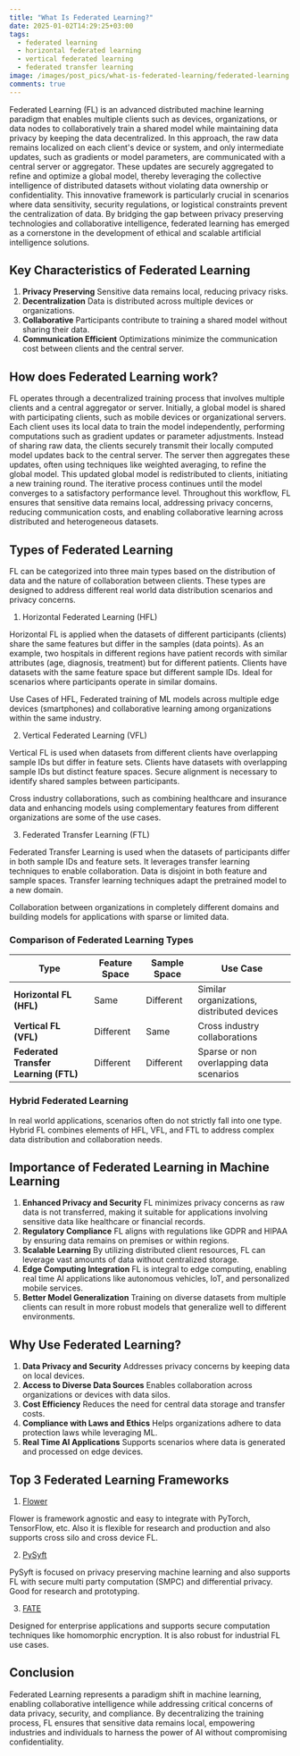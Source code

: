```yaml
---
title: "What Is Federated Learning?"
date: 2025-01-02T14:29:25+03:00
tags:
  - federated learning
  - horizontal federated learning
  - vertical federated learning
  - federated transfer learning
image: /images/post_pics/what-is-federated-learning/federated-learning.jpg
comments: true
---
```


Federated Learning (FL) is an advanced distributed machine learning paradigm that enables multiple clients such as devices, organizations, or data nodes to collaboratively train a shared model while maintaining data privacy by keeping the data decentralized. In this approach, the raw data remains localized on each client's device or system, and only intermediate updates, such as gradients or model parameters, are communicated with a central server or aggregator. These updates are securely aggregated to refine and optimize a global model, thereby leveraging the collective intelligence of distributed datasets without violating data ownership or confidentiality. This innovative framework is particularly crucial in scenarios where data sensitivity, security regulations, or logistical constraints prevent the centralization of data. By bridging the gap between privacy preserving technologies and collaborative intelligence, federated learning has emerged as a cornerstone in the development of ethical and scalable artificial intelligence solutions.

## Key Characteristics of Federated Learning

1. **Privacy Preserving** Sensitive data remains local, reducing privacy risks.
2. **Decentralization** Data is distributed across multiple devices or organizations.
3. **Collaborative** Participants contribute to training a shared model without sharing their data.
4. **Communication Efficient** Optimizations minimize the communication cost between clients and the central server.

## How does Federated Learning work?

FL operates through a decentralized training process that involves multiple clients and a central aggregator or server. Initially, a global model is shared with participating clients, such as mobile devices or organizational servers. Each client uses its local data to train the model independently, performing computations such as gradient updates or parameter adjustments. Instead of sharing raw data, the clients securely transmit their locally computed model updates back to the central server. The server then aggregates these updates, often using techniques like weighted averaging, to refine the global model. This updated global model is redistributed to clients, initiating a new training round. The iterative process continues until the model converges to a satisfactory performance level. Throughout this workflow, FL ensures that sensitive data remains local, addressing privacy concerns, reducing communication costs, and enabling collaborative learning across distributed and heterogeneous datasets.

## Types of Federated Learning

FL can be categorized into three main types based on the distribution of data and the nature of collaboration between clients. These types are designed to address different real world data distribution scenarios and privacy concerns.

1. Horizontal Federated Learning (HFL)

Horizontal FL is applied when the datasets of different participants (clients) share the same features but differ in the samples (data points). As an example, two hospitals in different regions have patient records with similar attributes (age, diagnosis, treatment) but for different patients. Clients have datasets with the same feature space but different sample IDs. Ideal for scenarios where participants operate in similar domains.

Use Cases of HFL, Federated training of ML models across multiple edge devices (smartphones) and collaborative learning among organizations within the same industry.

2. Vertical Federated Learning (VFL)

Vertical FL is used when datasets from different clients have overlapping sample IDs but differ in feature sets. Clients have datasets with overlapping sample IDs but distinct feature spaces. Secure alignment is necessary to identify shared samples between participants.

Cross industry collaborations, such as combining healthcare and insurance data and enhancing models using complementary features from different organizations are some of the use cases.

3. Federated Transfer Learning (FTL)

Federated Transfer Learning is used when the datasets of participants differ in both sample IDs and feature sets. It leverages transfer learning techniques to enable collaboration. Data is disjoint in both feature and sample spaces. Transfer learning techniques adapt the pretrained model to a new domain.

Collaboration between organizations in completely different domains and building models for applications with sparse or limited data.

### Comparison of Federated Learning Types

| **Type**              | **Feature Space** | **Sample Space** | **Use Case**                              |
|------------------------|-------------------|------------------|-------------------------------------------|
| **Horizontal FL (HFL)**    | Same              | Different        | Similar organizations, distributed devices|
| **Vertical FL (VFL)**      | Different         | Same             | Cross industry collaborations             |
| **Federated Transfer Learning (FTL)** | Different         | Different        | Sparse or non overlapping data scenarios |

### Hybrid Federated Learning

In real world applications, scenarios often do not strictly fall into one type. Hybrid FL combines elements of HFL, VFL, and FTL to address complex data distribution and collaboration needs.

## Importance of Federated Learning in Machine Learning

1. **Enhanced Privacy and Security** FL minimizes privacy concerns as raw data is not transferred, making it suitable for applications involving sensitive data like healthcare or financial records.
2. **Regulatory Compliance** FL aligns with regulations like GDPR and HIPAA by ensuring data remains on premises or within regions.
3. **Scalable Learning** By utilizing distributed client resources, FL can leverage vast amounts of data without centralized storage.
4. **Edge Computing Integration** FL is integral to edge computing, enabling real time AI applications like autonomous vehicles, IoT, and personalized mobile services.
5. **Better Model Generalization** Training on diverse datasets from multiple clients can result in more robust models that generalize well to different environments.

## Why Use Federated Learning?

1. **Data Privacy and Security** Addresses privacy concerns by keeping data on local devices.
2. **Access to Diverse Data Sources** Enables collaboration across organizations or devices with data silos.
3. **Cost Efficiency** Reduces the need for central data storage and transfer costs.
4. **Compliance with Laws and Ethics** Helps organizations adhere to data protection laws while leveraging ML.
5. **Real Time AI Applications** Supports scenarios where data is generated and processed on edge devices.

## Top 3 Federated Learning Frameworks

1. [Flower](https://flower.ai/)

Flower is framework agnostic and easy to integrate with PyTorch, TensorFlow, etc. Also it is flexible for research and production and also supports cross silo and cross device FL.

2. [PySyft](https://github.com/OpenMined/PySyft)

PySyft is focused on privacy preserving machine learning and also supports FL with secure multi party computation (SMPC) and differential privacy. Good for research and prototyping.

3. [FATE](https://github.com/FederatedAI/FATE)

Designed for enterprise applications and supports secure computation techniques like homomorphic encryption. It is also robust for industrial FL use cases.

## Conclusion

Federated Learning represents a paradigm shift in machine learning, enabling collaborative intelligence while addressing critical concerns of data privacy, security, and compliance. By decentralizing the training process, FL ensures that sensitive data remains local, empowering industries and individuals to harness the power of AI without compromising confidentiality.

